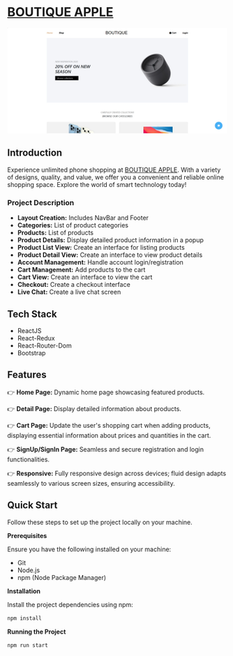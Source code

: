 # [BOUTIQUE APPLE](https://rjs-asm03-nguyenhhkiet.vercel.app/)

![image](./assets/images/banner.png)

## Introduction

Experience unlimited phone shopping at [BOUTIQUE APPLE](https://rjs-asm03-nguyenhhkiet.vercel.app/). With a variety of designs, quality, and value, we offer you a convenient and reliable online shopping space. Explore the world of smart technology today!

### Project Description

-   **Layout Creation:** Includes NavBar and Footer
-   **Categories:** List of product categories
-   **Products:** List of products
-   **Product Details:** Display detailed product information in a popup
-   **Product List View:** Create an interface for listing products
-   **Product Detail View:** Create an interface to view product details
-   **Account Management:** Handle account login/registration
-   **Cart Management:** Add products to the cart
-   **Cart View:** Create an interface to view the cart
-   **Checkout:** Create a checkout interface
-   **Live Chat:** Create a live chat screen

## Tech Stack

-   ReactJS
-   React-Redux
-   React-Router-Dom
-   Bootstrap

## Features

👉 **Home Page:** Dynamic home page showcasing featured products.

👉 **Detail Page:** Display detailed information about products.

👉 **Cart Page:** Update the user's shopping cart when adding products, displaying essential information about prices and quantities in the cart.

👉 **SignUp/SignIn Page:** Seamless and secure registration and login functionalities.

👉 **Responsive:** Fully responsive design across devices; fluid design adapts seamlessly to various screen sizes, ensuring accessibility.

## Quick Start

Follow these steps to set up the project locally on your machine.

**Prerequisites**

Ensure you have the following installed on your machine:

-   Git
-   Node.js
-   npm (Node Package Manager)

**Installation**

Install the project dependencies using npm:

```bash
npm install
```

**Running the Project**

```bash
npm run start
```
